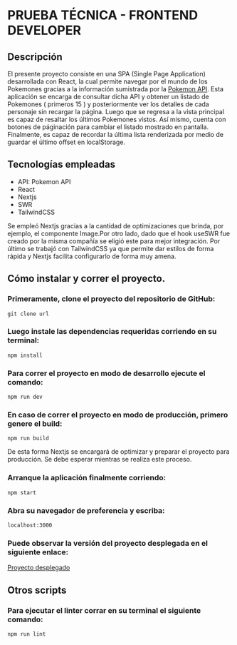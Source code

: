 # PRUEBA TÉCNICA - FRONTEND DEVELOPER

## Descripción

El presente proyecto consiste en una SPA (Single Page Application)
desarrollada con React, la cual permite navegar por el mundo de los Pokemones gracias
a la información sumistrada por la [Pokemon API](https://pokeapi.co/).
Esta aplicación se encarga de consultar dicha API y obtener un listado de Pokemones ( primeros 15 ) y posteriormente ver los detalles de cada personaje sin recargar la página. Luego que se regresa a la vista principal es capaz de resaltar los últimos Pokemones vistos.
Así mismo, cuenta con botones de páginación para cambiar el listado mostrado en pantalla.
Finalmente, es capaz de recordar la última lista renderizada por medio de guardar el último offset
en localStorage.

## Tecnologías empleadas

- API: Pokemon API
- React
- Nextjs
- SWR
- TailwindCSS

Se empleó Nextjs gracias a la cantidad de optimizaciones que brinda, por ejemplo, el componente Image.Por otro lado, dado que el hook useSWR fue creado por la misma compañía se eligió este para mejor integración. Por último se trabajó con TailwindCSS ya que permite dar estilos de forma rápida y Nextjs facilita configurarlo de forma muy amena.

## Cómo instalar y correr el proyecto.

### Primeramente, clone el proyecto del repositorio de GitHub:

```
git clone url
```

### Luego instale las dependencias requeridas corriendo en su terminal:

```
npm install
```

### Para correr el proyecto en modo de desarrollo ejecute el comando:

```
npm run dev
```

### En caso de correr el proyecto en modo de producción, primero genere el build:

```
npm run build
```

De esta forma Nextjs se encargará de optimizar y preparar el proyecto para producción. Se debe esperar mientras se realiza este proceso.

### Arranque la aplicación finalmente corriendo:

```
npm start
```

### Abra su navegador de preferencia y escriba:

```
localhost:3000
```

### Puede observar la versión del proyecto desplegada en el siguiente enlace:

[Proyecto desplegado](https://prueba-tecnica-jr-frontend.vercel.app/)

## Otros scripts

### Para ejecutar el linter corrar en su terminal el siguiente comando:

```
npm run lint
```
